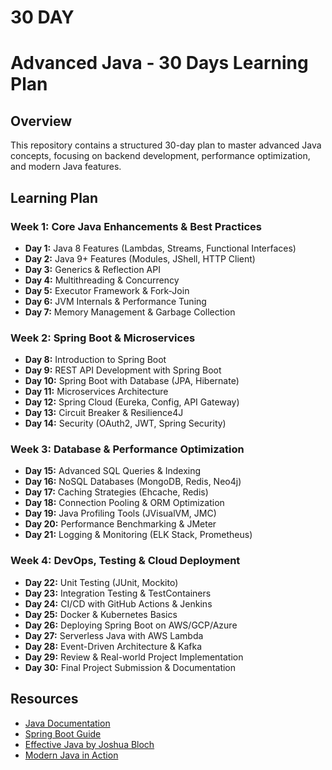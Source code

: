 # 30 DAY 
# Advanced Java - 30 Days Learning Plan

## Overview
This repository contains a structured 30-day plan to master advanced Java concepts, focusing on backend development, performance optimization, and modern Java features.

## Learning Plan

### Week 1: Core Java Enhancements & Best Practices
- **Day 1:** Java 8 Features (Lambdas, Streams, Functional Interfaces)
- **Day 2:** Java 9+ Features (Modules, JShell, HTTP Client)
- **Day 3:** Generics & Reflection API
- **Day 4:** Multithreading & Concurrency
- **Day 5:** Executor Framework & Fork-Join
- **Day 6:** JVM Internals & Performance Tuning
- **Day 7:** Memory Management & Garbage Collection

### Week 2: Spring Boot & Microservices
- **Day 8:** Introduction to Spring Boot
- **Day 9:** REST API Development with Spring Boot
- **Day 10:** Spring Boot with Database (JPA, Hibernate)
- **Day 11:** Microservices Architecture
- **Day 12:** Spring Cloud (Eureka, Config, API Gateway)
- **Day 13:** Circuit Breaker & Resilience4J
- **Day 14:** Security (OAuth2, JWT, Spring Security)

### Week 3: Database & Performance Optimization
- **Day 15:** Advanced SQL Queries & Indexing
- **Day 16:** NoSQL Databases (MongoDB, Redis, Neo4j)
- **Day 17:** Caching Strategies (Ehcache, Redis)
- **Day 18:** Connection Pooling & ORM Optimization
- **Day 19:** Java Profiling Tools (JVisualVM, JMC)
- **Day 20:** Performance Benchmarking & JMeter
- **Day 21:** Logging & Monitoring (ELK Stack, Prometheus)

### Week 4: DevOps, Testing & Cloud Deployment
- **Day 22:** Unit Testing (JUnit, Mockito)
- **Day 23:** Integration Testing & TestContainers
- **Day 24:** CI/CD with GitHub Actions & Jenkins
- **Day 25:** Docker & Kubernetes Basics
- **Day 26:** Deploying Spring Boot on AWS/GCP/Azure
- **Day 27:** Serverless Java with AWS Lambda
- **Day 28:** Event-Driven Architecture & Kafka
- **Day 29:** Review & Real-world Project Implementation
- **Day 30:** Final Project Submission & Documentation

## Resources
- [Java Documentation](https://docs.oracle.com/en/java/)
- [Spring Boot Guide](https://spring.io/projects/spring-boot)
- [Effective Java by Joshua Bloch](https://www.oreilly.com/library/view/effective-java-3rd/9780134686097/)
- [Modern Java in Action](https://www.manning.com/books/modern-java-in-action)


